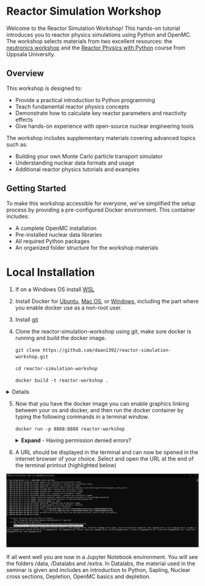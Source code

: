 # Reactor Simulation Workshop

Welcome to the Reactor Simulation Workshop! This hands-on tutorial introduces you to reactor physics simulations using Python and OpenMC. The workshop selects materials from two excellent resources: the [neutronics workshop](https://github.com/fusion-energy/neutronics-workshop.git) and the [Reactor Physics with Python](https://github.com/ezsolti/RFP.git) course from Uppsala University.

## Overview

This workshop is designed to:
- Provide a practical introduction to Python programming
- Teach fundamental reactor physics concepts
- Demonstrate how to calculate key reactor parameters and reactivity effects
- Give hands-on experience with open-source nuclear engineering tools

The workshop includes supplementary materials covering advanced topics such as:
- Building your own Monte Carlo particle transport simulator
- Understanding nuclear data formats and usage
- Additional reactor physics tutorials and examples

## Getting Started

To make this workshop accessible for everyone, we've simplified the setup process by providing a pre-configured Docker environment. This container includes:
- A complete OpenMC installation
- Pre-installed nuclear data libraries
- All required Python packages
- An organized folder structure for the workshop materials

# Local Installation

1. If on a Windows OS install [WSL](https://learn.microsoft.com/en-us/windows/wsl/install)
2. Install Docker for
[Ubuntu](https://docs.docker.com/install/linux/docker-ce/ubuntu/),
[Mac OS](https://store.docker.com/editions/community/docker-ce-desktop-mac), or
[Windows](https://hub.docker.com/editions/community/docker-ce-desktop-windows),
including the part where you enable docker use as a non-root user. 

3. Install [git](https://git-scm.com/downloads)

4. Clone the reactor-simulation-workshop using git, make sure docker is running and build the docker image.

    ```git clone https://github.com/daan1392/reactor-simulation-workshop.git```

    ```cd reactor-simulation-workshop```

    ```docker build -t reactor-workshop .```

<details> Another option is to pull the docker image from the store by typing the following command in a
terminal window, or Windows users might prefer PowerShell.

    ```docker pull ghcr.io/fusion-energy/neutronics-workshop```

</details>

5. Now that you have the docker image you can enable graphics linking between
your os and docker, and then run the docker container by typing the following
commands in a terminal window.

    ```docker run -p 8888:8888 reactor-workshop```

    <details>
      <summary><b>Expand</b> - Having permission denied errors?</summary>
        <pre><code class="language-html">
        If you are running the command from Linux or Ubuntu terminal and getting permission denied messages back.
        Try running the same command with elevated user permissions by adding sudo at the front.
        sudo docker run -p 8888:8888 ghcr.io/fusion-energy/neutronics-workshop
        Then enter your password when prompted.
        </code></pre>
    </details>

4. A URL should be displayed in the terminal and can now be opened in the
internet browser of your choice. Select and open the URL at the end of the terminal printout (highlighted below)

![Open the environment](docker-run.png)

If all went well you are now in a Jupyter Notebook environment. You will see the folders /data, /Datalabs and /extra. In Datalabs, the material used in the seminar is given and includes an introduction to Python, Sapling, Nuclear cross sections, Depletion, OpenMC basics and depletion. 
